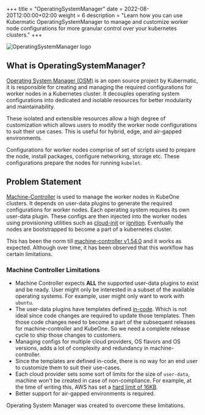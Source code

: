 +++
title = "OperatingSystemManager"
date = 2022-08-20T12:00:00+02:00
weight = 6
description = "Learn how you can use Kubermatic OperatingSystemManager to manage and customize worker node configurations for more granular control over your kubernetes clusters."
+++

![OperatingSystemManager logo](/img/operatingsystemmanager/common/operating-system-manager-logo.png)

## What is OperatingSystemManager?

[Operating System Manager (OSM)][operating-system-manager] is an open source project by Kubermatic, it is responsible for creating and managing the required configurations for worker nodes in a Kubernetes cluster. It decouples operating system configurations into dedicated and isolable resources for better modularity and maintainability.

These isolated and extensible resources allow a high degree of customization which allows users to modify the worker node configurations to suit their use cases. This is useful for hybrid, edge, and air-gapped environments.

Configurations for worker nodes comprise of set of scripts used to prepare the node, install packages, configure networking, storage etc. These configurations prepare the nodes for running `kubelet`.

## Problem Statement

[Machine-Controller][machine-controller] is used to manage the worker nodes in KubeOne clusters. It depends on user-data plugins to generate the required configurations for worker nodes. Each operating system requires its own user-data plugin. These configs are then injected into the worker nodes using provisioning utilities such as [cloud-init](https://cloud-init.io) or [ignition](https://coreos.github.io/ignition). Eventually the nodes are bootstrapped to become a part of a kubernetes cluster.

This has been the norm till [machine-controller v1.54.0](<https://github.com/kubermatic/machine-controller/releases/tag/v1.54.0>) and it works as expected. Although over time, it has been observed that this workflow has certain limitations.

### Machine Controller Limitations

- Machine Controller expects **ALL** the supported user-data plugins to exist and be ready. User might only be interested in a subset of the available operating systems. For example, user might only want to work with `ubuntu`.
- The user-data plugins have templates defined [in-code](https://github.com/kubermatic/machine-controller/blob/v1.54.0/pkg/userdata/ubuntu/provider.go#L136). Which is not ideal since code changes are required to update those templates. Then those code changes need to become a part of the subsequent releases for machine-controller and KubeOne. So we need a complete release cycle to ship those changes to customers.
- Managing configs for multiple cloud providers, OS flavors and OS versions, adds a lot of complexity and redundancy in machine-controller.
- Since the templates are defined in-code, there is no way for an end user to customize them to suit their use-cases.
- Each cloud provider sets some sort of limits for the size of `user-data`, machine won't be created in case of non-compliance. For example, at the time of writing this, AWS has set a [hard limit of 16KB](https://docs.aws.amazon.com/AWSEC2/latest/UserGuide/instancedata-add-user-data.html).
- Better support for air-gapped environments is required.

Operating System Manager was created to overcome these limitations.

[machine-controller]: https://github.com/kubermatic/machine-controller
[operating-system-manager]: https://github.com/kubermatic/operating-system-manager
